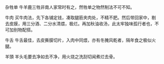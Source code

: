 杂牲单
牛羊鹿三牲非南人家常时有之，然牲单之物然制法不可不知。

牛肉
买牛肉法，先下各铺定钱，凑取腿筋夹肉处，不精不肥。然后带回家中，剔去皮膜，用三分酒、二分水清煨，极烂。再加秋油收汤，此太牢独味孤行者也，不可加别物配搭。

牛舌
牛舌最佳，去皮撕膜切片，入肉中同煨，亦有冬腌风乾者，隔年食之极似火腿。

羊頭
羊头毛要去净如去不净，用火烧之洗刮切闻煮烂去骨。